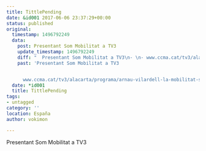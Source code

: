 ```yaml
---
title: TittlePending
date: &id001 2017-06-06 23:37:29+00:00
status: published
original:
  timestamp: 1496792249
  data:
    post: Presentant Som Mobilitat a TV3
    update_timestamp: 1496792249
    diff: "  Presentant Som Mobilitat a TV3\n- \n- www.ccma.cat/tv3/alacarta/programa/arnau-vilardell-la-mobilitat-sesta-situant-en-el-centre-del-debat/video/5671232/"
    past: 'Presentant Som Mobilitat a TV3


      www.ccma.cat/tv3/alacarta/programa/arnau-vilardell-la-mobilitat-sesta-situant-en-el-centre-del-debat/video/5671232/'
  date: *id001
  title: TittlePending
tags:
- untagged
category: ''
location: España
author: vokimon

---
```

Presentant Som Mobilitat a TV3


